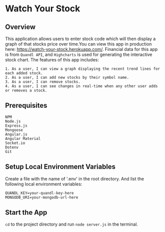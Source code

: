 # Watch Your Stock

## Overview

This application allows users to enter stock code which will then display a graph of that stocks price over time.You can view this app in production here: https://watch-your-stock.herokuapp.com/. 
Financial data for this app is from ```Quandl API```, and ```Highcharts``` is used for generating the interactive stock chart. The features of this app includes:
```
1. As a user, I can view a graph displaying the recent trend lines for each added stock.
2. As a user, I can add new stocks by their symbol name.
3. As a user, I can remove stocks.
4. As a user, I can see changes in real-time when any other user adds or removes a stock. 
```
## Prerequisites
```
NPM
Node.js
Express.js
Mongoose
Angular.js
Angular Material
Socket.io
Dotenv
Git
```

## Setup Local Environment Variables

Create a file with the name of '.env' in the root directory. And list the following local environment variables:
```
QUANDL_KEY=your-quandl-key-here
MONGODB_URI=your-mongodb-url-here
```

## Start the App

`cd` to the project directory and run `node server.js` in the terminal.




